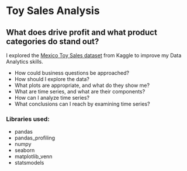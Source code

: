 # Toy Sales Analysis

## What does drive profit and what product categories do stand out?

I explored the [Mexico Toy Sales dataset](https://www.kaggle.com/datasets/mysarahmadbhat/toy-sales) from Kaggle to improve my Data Analytics skills. 

- How could business questions be approached?
- How should I explore the data?
- What plots are appropriate, and what do they show me?
- What are time series, and what are their components?
- How can I analyze time series?
- What conclusions can I reach by examining time series? 

### Libraries used:
- pandas
- pandas_profiling
- numpy
- seaborn
- matplotlib_venn
- statsmodels